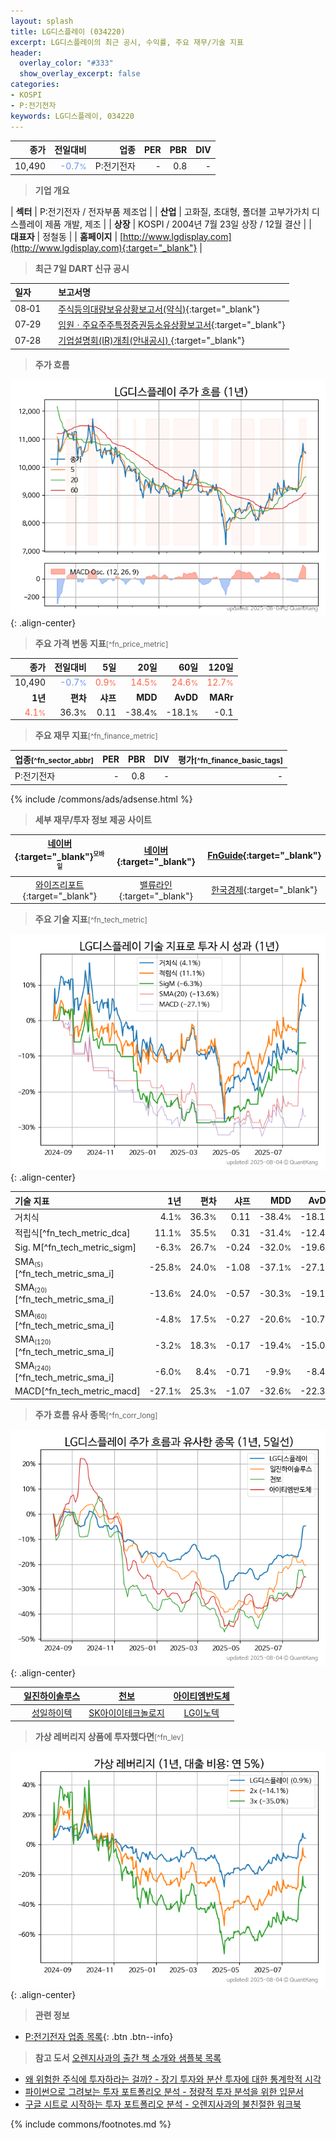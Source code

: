 ```yaml
---
layout: splash
title: LG디스플레이 (034220)
excerpt: LG디스플레이의 최근 공시, 수익률, 주요 재무/기술 지표
header:
  overlay_color: "#333"
  show_overlay_excerpt: false
categories:
- KOSPI
- P:전기전자
keywords: LG디스플레이, 034220
---
```


| **종가** | **전일대비** | **업종** | **PER** | **PBR** | **DIV** |
| -------: | -----------: | -------: | ------: | ------: | ------: |
| 10,490 | <span style="color: cornflowerblue">-0.7<small>%</small></span> | P:전기전자 | - | 0.8 | - |

<!-- more -->


> **기업 개요**<a id="company"></a>

| <span style="white-space:nowrap;">**섹터**</span> | P:전기전자 / 전자부품 제조업 |
| <span style="white-space:nowrap;">**산업**</span> | 고화질, 초대형, 폴더블 고부가가치 디스플레이 제품 개발, 제조 |
| <span style="white-space:nowrap;">**상장**</span> | KOSPI / 2004년 7월 23일 상장 / 12월 결산 |
| <span style="white-space:nowrap;">**대표자**</span> | 정철동 |
| <span style="white-space:nowrap;">**홈페이지**</span> | [http://www.lgdisplay.com](http://www.lgdisplay.com){:target="_blank"} |


> **최근 7일 DART 신규 공시**<a id="dart"></a>

| **일자** |      | **보고서명** |
| :------- | :--- | :----------- |
| 08&#x2011;01 | | [주식등의대량보유상황보고서(약식)](https://dart.fss.or.kr/dsaf001/main.do?rcpNo=20250801001034){:target="_blank"} |
| 07&#x2011;29 | | [임원ㆍ주요주주특정증권등소유상황보고서](https://dart.fss.or.kr/dsaf001/main.do?rcpNo=20250729000057){:target="_blank"} |
| 07&#x2011;28 | | [기업설명회(IR)개최(안내공시)              ](https://dart.fss.or.kr/dsaf001/main.do?rcpNo=20250728800510){:target="_blank"} |


> **주가 흐름**<a id="price"></a>

![034220](/stock/images/034220.png){: .align-center}


> **주요 가격 변동 지표**<small>[^fn_price_metric]</small>

| **종가** | **전일대비** | **5일** | **20일** | **60일** | **120일** |
| -------: | -----------: | ------: | -------: | -------: | --------: |
| 10,490 | <span style="color: cornflowerblue">-0.7<small>%</small></span> | <span style="color: tomato">0.9<small>%</small></span> | <span style="color: tomato">14.5<small>%</small></span> | <span style="color: tomato">24.6<small>%</small></span> | <span style="color: tomato">12.7<small>%</small></span> |
| **1년** | **편차** | **샤프** | **MDD** | **AvDD** | **MARr** |
| <span style="color: tomato">4.1<small>%</small></span> | 36.3<small>%</small> | 0.11 | -38.4<small>%</small> | -18.1<small>%</small> | -0.1 |


> **주요 재무 지표**<small>[^fn_finance_metric]</small>

| **업종**<small>[^fn_sector_abbr]</small> | **PER** | **PBR** | **DIV** | **평가**<small>[^fn_finance_basic_tags]</small> |
| :--------------------------------------- | ------: | ------: | ------: | ----------------------------------------------: |
| P:전기전자 | - | 0.8 | - | - |



{% include /commons/ads/adsense.html %}

> **세부 재무/투자 정보 제공 사이트**

| [네이버](https://m.stock.naver.com/domestic/stock/034220/finance/summary){:target="_blank"}<sup><small>모바일</small></sup> | [네이버](https://finance.naver.com/item/coinfo.naver?code=034220){:target="_blank"} | [FnGuide](https://comp.fnguide.com/SVO2/ASP/SVD_Invest.asp?gicode=A034220&MenuYn=Y){:target="_blank"} |
| :---: | :---: | :---: |
| [와이즈리포트](https://comp.wisereport.co.kr/company/c1040001.aspx?cmp_cd=034220){:target="_blank"} | [밸류라인](https://www.valueline.co.kr/finance/summary/034220){:target="_blank"} | [한국경제](https://markets.hankyung.com/stock/034220/financial-summary){:target="_blank"} |


> **주요 기술 지표**<small>[^fn_tech_metric]</small>


![034220](/stock/images/034220_tech.png){: .align-center}

| **기술 지표** | **1년** | **편차** | **샤프** | **MDD** | **AvDD** |
| :------------ | ------: | -----------: | -------: | ------: | -------: |
| 거치식 | 4.1<small>%</small> | 36.3<small>%</small> | 0.11 | -38.4<small>%</small> | -18.1<small>%</small> |
| 적립식[^fn_tech_metric_dca] | 11.1<small>%</small> | 35.5<small>%</small> | 0.31 | -31.4<small>%</small> | -12.4<small>%</small> |
| Sig. M[^fn_tech_metric_sigm] | -6.3<small>%</small> | 26.7<small>%</small> | -0.24 | -32.0<small>%</small> | -19.6<small>%</small> |
| SMA<small><sub>(5)</sub></small>[^fn_tech_metric_sma_i] | -25.8<small>%</small> | 24.0<small>%</small> | -1.08 | -37.1<small>%</small> | -27.1<small>%</small> |
| SMA<small><sub>(20)</sub></small>[^fn_tech_metric_sma_i] | -13.6<small>%</small> | 24.0<small>%</small> | -0.57 | -30.3<small>%</small> | -19.1<small>%</small> |
| SMA<small><sub>(60)</sub></small>[^fn_tech_metric_sma_i] | -4.8<small>%</small> | 17.5<small>%</small> | -0.27 | -20.6<small>%</small> | -10.7<small>%</small> |
| SMA<small><sub>(120)</sub></small>[^fn_tech_metric_sma_i] | -3.2<small>%</small> | 18.3<small>%</small> | -0.17 | -19.4<small>%</small> | -15.0<small>%</small> |
| SMA<small><sub>(240)</sub></small>[^fn_tech_metric_sma_i] | -6.0<small>%</small> | 8.4<small>%</small> | -0.71 | -9.9<small>%</small> | -8.4<small>%</small> |
| MACD[^fn_tech_metric_macd] | -27.1<small>%</small> | 25.3<small>%</small> | -1.07 | -32.6<small>%</small> | -22.3<small>%</small> |


> **주가 흐름 유사 종목**<a id="corr"></a><small>[^fn_corr_long]</small>

![034220](/stock/images/034220_corr.png){: .align-center}

|       | [일진하이솔루스](/271940/) | [천보](/278280/) | [아이티엠반도체](/084850/) |
| :---: | :------------------------------------: | :------------------------------------: | :------------------------------------: |
|       | [성일하이텍](/365340/) | [SK아이이테크놀로지](/361610/) | [LG이노텍](/011070/) |


> **가상 레버리지 상품에 투자했다면**<a id="2x"></a><small>[^fn_lev]</small>

![034220](/stock/images/034220_2x.png){: .align-center}


> **관련 정보**

- [P:전기전자 업종 목록](/stats/sector/kospi_업종_전기전자_종목/){: .btn .btn--info}

> **참고 도서** [오렌지사과의 출간 책 소개와 샘플북 목록](https://kongdori.tistory.com/691)

- [왜 위험한 주식에 투자하라는 걸까? - 장기 투자와 분산 투자에 대한 통계학적 시각](https://kongdori.tistory.com/421)
- [파이썬으로 그려보는 투자 포트폴리오 분석  - 정량적 투자 분석을 위한 입문서](https://kongdori.tistory.com/643)
- [구글 시트로 시작하는 투자 포트폴리오 분석 - 오렌지사과의 불친절한 워크북](https://kongdori.tistory.com/449)


{% include commons/footnotes.md %}